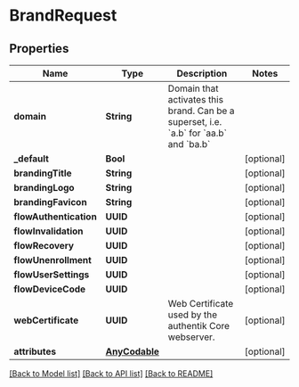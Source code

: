 # BrandRequest

## Properties
Name | Type | Description | Notes
------------ | ------------- | ------------- | -------------
**domain** | **String** | Domain that activates this brand. Can be a superset, i.e. &#x60;a.b&#x60; for &#x60;aa.b&#x60; and &#x60;ba.b&#x60; | 
**_default** | **Bool** |  | [optional] 
**brandingTitle** | **String** |  | [optional] 
**brandingLogo** | **String** |  | [optional] 
**brandingFavicon** | **String** |  | [optional] 
**flowAuthentication** | **UUID** |  | [optional] 
**flowInvalidation** | **UUID** |  | [optional] 
**flowRecovery** | **UUID** |  | [optional] 
**flowUnenrollment** | **UUID** |  | [optional] 
**flowUserSettings** | **UUID** |  | [optional] 
**flowDeviceCode** | **UUID** |  | [optional] 
**webCertificate** | **UUID** | Web Certificate used by the authentik Core webserver. | [optional] 
**attributes** | [**AnyCodable**](.md) |  | [optional] 

[[Back to Model list]](../README.md#documentation-for-models) [[Back to API list]](../README.md#documentation-for-api-endpoints) [[Back to README]](../README.md)


